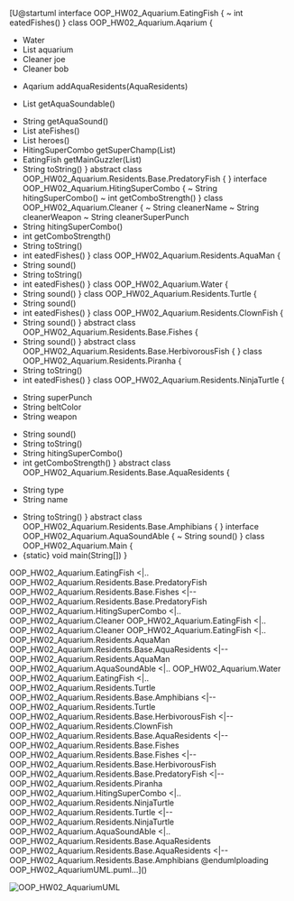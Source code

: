 [U@startuml
interface OOP_HW02_Aquarium.EatingFish {
~ int eatedFishes()
}
class OOP_HW02_Aquarium.Aqarium {
- Water
- List<AquaResidents> aquarium
- Cleaner joe
- Cleaner bob
+ Aqarium addAquaResidents(AquaResidents)
- List<AquaSoundAble> getAquaSoundable()
+ String getAquaSound()
+ List<EatingFish> ateFishes()
+ List<HitingSuperCombo> heroes()
+ HitingSuperCombo getSuperChamp(List<HitingSuperCombo>)
+ EatingFish getMainGuzzler(List<EatingFish>)
+ String toString()
}
abstract class OOP_HW02_Aquarium.Residents.Base.PredatoryFish {
}
interface OOP_HW02_Aquarium.HitingSuperCombo {
~ String hitingSuperCombo()
~ int getComboStrength()
}
class OOP_HW02_Aquarium.Cleaner {
~ String cleanerName
~ String cleanerWeapon
~ String cleanerSuperPunch
+ String hitingSuperCombo()
+ int getComboStrength()
+ String toString()
+ int eatedFishes()
}
class OOP_HW02_Aquarium.Residents.AquaMan {
+ String sound()
+ String toString()
+ int eatedFishes()
}
class OOP_HW02_Aquarium.Water {
+ String sound()
}
class OOP_HW02_Aquarium.Residents.Turtle {
+ String sound()
+ int eatedFishes()
}
class OOP_HW02_Aquarium.Residents.ClownFish {
+ String sound()
}
abstract class OOP_HW02_Aquarium.Residents.Base.Fishes {
+ String sound()
}
abstract class OOP_HW02_Aquarium.Residents.Base.HerbivorousFish {
}
class OOP_HW02_Aquarium.Residents.Piranha {
+ String toString()
+ int eatedFishes()
}
class OOP_HW02_Aquarium.Residents.NinjaTurtle {
- String superPunch
- String beltColor
- String weapon
+ String sound()
+ String toString()
+ String hitingSuperCombo()
+ int getComboStrength()
}
abstract class OOP_HW02_Aquarium.Residents.Base.AquaResidents {
- String type
- String name
+ String toString()
}
abstract class OOP_HW02_Aquarium.Residents.Base.Amphibians {
}
interface OOP_HW02_Aquarium.AquaSoundAble {
~ String sound()
}
class OOP_HW02_Aquarium.Main {
+ {static} void main(String[])
}


OOP_HW02_Aquarium.EatingFish <|.. OOP_HW02_Aquarium.Residents.Base.PredatoryFish
OOP_HW02_Aquarium.Residents.Base.Fishes <|-- OOP_HW02_Aquarium.Residents.Base.PredatoryFish
OOP_HW02_Aquarium.HitingSuperCombo <|.. OOP_HW02_Aquarium.Cleaner
OOP_HW02_Aquarium.EatingFish <|.. OOP_HW02_Aquarium.Cleaner
OOP_HW02_Aquarium.EatingFish <|.. OOP_HW02_Aquarium.Residents.AquaMan
OOP_HW02_Aquarium.Residents.Base.AquaResidents <|-- OOP_HW02_Aquarium.Residents.AquaMan
OOP_HW02_Aquarium.AquaSoundAble <|.. OOP_HW02_Aquarium.Water
OOP_HW02_Aquarium.EatingFish <|.. OOP_HW02_Aquarium.Residents.Turtle
OOP_HW02_Aquarium.Residents.Base.Amphibians <|-- OOP_HW02_Aquarium.Residents.Turtle
OOP_HW02_Aquarium.Residents.Base.HerbivorousFish <|-- OOP_HW02_Aquarium.Residents.ClownFish
OOP_HW02_Aquarium.Residents.Base.AquaResidents <|-- OOP_HW02_Aquarium.Residents.Base.Fishes
OOP_HW02_Aquarium.Residents.Base.Fishes <|-- OOP_HW02_Aquarium.Residents.Base.HerbivorousFish
OOP_HW02_Aquarium.Residents.Base.PredatoryFish <|-- OOP_HW02_Aquarium.Residents.Piranha
OOP_HW02_Aquarium.HitingSuperCombo <|.. OOP_HW02_Aquarium.Residents.NinjaTurtle
OOP_HW02_Aquarium.Residents.Turtle <|-- OOP_HW02_Aquarium.Residents.NinjaTurtle
OOP_HW02_Aquarium.AquaSoundAble <|.. OOP_HW02_Aquarium.Residents.Base.AquaResidents
OOP_HW02_Aquarium.Residents.Base.AquaResidents <|-- OOP_HW02_Aquarium.Residents.Base.Amphibians
@endumlploading OOP_HW02_AquariumUML.puml…]()


![OOP_HW02_AquariumUML](https://github.com/radamin/Architecture_DZ1/assets/83145744/583c96ca-e4d3-4190-8236-86ff5476e5b7)
